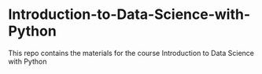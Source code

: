 # Introduction-to-Data-Science-with-Python
This repo contains the materials for the course Introduction to Data Science with Python
